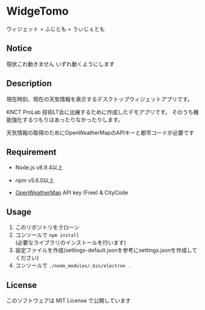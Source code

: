 # WidgeTomo
ウィジェット + ふじとも = うぃじぇとも

## Notice
現状これ動きません いずれ動くようにします

## Description
現在時刻、現在の天気情報を表示するデスクトップウィジェットアプリです。

KNCT ProLab 技術LT会に出展するために作成したデモアプリです。
そのうち機能強化するつもりはあったりなかったりします。

天気情報の取得のためにOpenWeatherMapのAPIキーと都市コードが必要です

## Requirement
* Node.js v8.9.4以上
* npm v5.6.0以上

* [OpenWeatherMap](http://openweathermap.org) API key (Free) & CityCode
## Usage
1. このリポジトリをクローン
1. コンソールで `npm install`  
(必要なライブラリのインストールを行います)
1. 設定ファイルを作成(settings-default.jsonを参考にsettings.jsonを作成してください)
1. コンソールで `./node_modules/.bin/electron .`

## License
このソフトウェアは MIT License で公開しています
